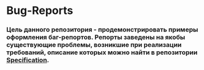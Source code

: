 # Bug-Reports

### Цель данного репозитория - продемонстрировать примеры оформления баг-репортов. Репорты заведены на якобы существующие проблемы, возникшие при реализации требований, описание которых можно найти в репозитории [Specification](https://github.com/ConstantineQA/Specification).
